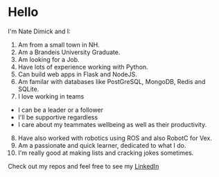 # Hello

I'm Nate Dimick and I:

1. Am from a small town in NH.
2. Am a Brandeis University Graduate.
3. Am looking for a Job.
4. Have lots of experience working with Python.
5. Can build web apps in Flask and NodeJS.
6. Am familar with databases like PostGreSQL, MongoDB, Redis and SQLite.
7. I love working in teams
  * I can be a leader or a follower
  * I'll be supportive regardless
  * I care about my teammates wellbeing as well as their productivity.
8. Have also worked with robotics using ROS and also RobotC for Vex.
9. Am a passionate and quick learner, dedicated to what I do. 
10. I'm really good at making lists and cracking jokes sometimes. 

Check out my repos and feel free to see my [LinkedIn](https://linkedin.com/in/natedimick)

